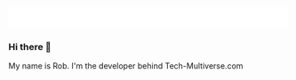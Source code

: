 <div style="text-align:center;">
    <img src="./assets/logo-banner.png" alt="Tech Multiverse Logo">
</div>


### Hi there 👋

My name is Rob. I'm the developer behind Tech-Multiverse.com

<!--
**Tech-Multiverse/Tech-Multiverse** is a ✨ _special_ ✨ repository because its `README.md` (this file) appears on your GitHub profile.

Here are some ideas to get you started:

- 🔭 I’m currently working on ...
- 🌱 I’m currently learning ...
- 👯 I’m looking to collaborate on ...
- 🤔 I’m looking for help with ...
- 💬 Ask me about ...
- 📫 How to reach me: ...
- 😄 Pronouns: ...
- ⚡ Fun fact: ...
-->
